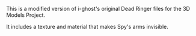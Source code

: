 This is a modified version of i-ghost's original Dead Ringer files for the 3D Models Project.

It includes a texture and material that makes Spy's arms invisible.